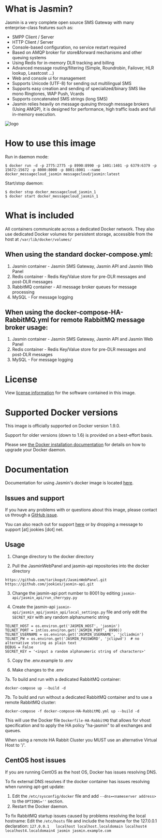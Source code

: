 What is Jasmin?
===============

Jasmin is a very complete open source SMS Gateway with many enterprise-class features such as:

* SMPP Client / Server
* HTTP Client / Server
* Console-based configuration, no service restart required
* Based on AMQP broker for store&forward mechanisms and other queuing systems
* Using Redis for in-memory DLR tracking and billing
* Advanced message routing/filtering (Simple, Roundrobin, Failover, HLR lookup, Leastcost ...)
* Web and console ui for management
* Supports Unicode (UTF-8) for sending out multilingual SMS
* Supports easy creation and sending of specialized/binary SMS like mono Ringtones, WAP Push, Vcards
* Supports concatenated SMS strings (long SMS)
* Jasmin relies heavily on message queuing through message brokers (Using AMQP), it is designed for performance, high traffic loads and full in-memory execution.

![logo](https://raw.githubusercontent.com/jookies/jasmin/master/misc/doc/sources/_static/jasmin-logo-small.png)

How to use this image
=====================

Run in daemon mode:

```console
$ docker run -d -p 2775:2775 -p 8990:8990 -p 1401:1401 -p 6379:6379 -p 15672:15672 -p 8000:8000 -p 8001:8001 --name docker_messagecloud_jasmin messagecloud/jasmin:latest
```

Start/stop daemon:

```console
$ docker stop docker_messagecloud_jasmin_1
$ docker start docker_messagecloud_jasmin_1
```

What is included
================

All containers communicate across a dedicated Docker network.  They also use dedicated Docker volumes for persistent storage, accessible from the host at ```/var/lib/docker/volumes/```

When using the standard docker-compose.yml:
-------------------------------------------

1. Jasmin container -  Jasmin SMS Gateway, Jasmin API and Jasmin Web Panel
2. Redis container - Redis Key/Value store for pre-DLR messages and post-DLR messages
3. RabbitMQ container - All message broker queues for message processing
4. MySQL - For message logging

When using the docker-compose-HA-RabbitMQ.yml for remote RabbitMQ message broker usage: 
-------------------------------------------

1. Jasmin container -  Jasmin SMS Gateway, Jasmin API and Jasmin Web Panel
2. Redis container - Redis Key/Value store for pre-DLR messages and post-DLR messages
3. MySQL - For message logging


License
=======

View [license information](https://raw.githubusercontent.com/jookies/jasmin/master/LICENSE) for the software contained in this image.

Supported Docker versions
=========================

This image is officially supported on Docker version 1.9.0.

Support for older versions (down to 1.6) is provided on a best-effort basis.

Please see [the Docker installation documentation](https://docs.docker.com/installation/) for details on how to upgrade your Docker daemon.

Documentation
=============

Documentation for using Jasmin's docker image is located [here](http://docs.jasminsms.com/en/latest/installation/index.html#docker).

Issues and support
------------------

If you have any problems with or questions about this image, please contact us through a [GitHub issue](https://github.com/jookies/jasmin/issues).

You can also reach out for support [here](https://groups.google.com/forum/#!forum/jasmin-sms-gateway) or by dropping a message to support [at] jookies [dot] net.

Usage
-----

1. Change directory to the docker directory

2. Pull the JasminWebPanel and jasmin-api repositories into the docker directory

```
https://github.com/tarikogut/JasminWebPanel.git
https://github.com/jookies/jasmin-api.git
```

3. Change the jasmin-api port number to 8001 by editing ```jasmin-api/jasmin_api/run_cherrypy.py```

4. Create the jasmin-api ```jasmin-api/jasmin_api/jasmin_api/local_settings.py``` file and only edit the ```SECRET_KEY``` with any random alphanumeric string

```
TELNET_HOST = os.environ.get('JASMIN_HOST', 'jasmin')
TELNET_PORT = int(os.environ.get('JASMIN_PORT', 8990))
TELNET_USERNAME = os.environ.get('JASMIN_USERNAME', 'jcliadmin')
TELNET_PW = os.environ.get('JASMIN_PASSWORD', 'jclipwd')  # no alternative storing as plain text
DEBUG = False
SECRET_KEY = '<input a random alphanumeric string of characters>'
```

5. Copy the .env.example to .env

6. Make changes to the .env

7a. To build and run with a dedicated RabbitMQ container:

```docker-compose up --build -d```

7b. To build and run without a dedicated RabbitMQ container and to use a remote RabbitMQ cluster:

```docker-compose -f docker-compose-HA-RabbitMQ.yml up --build -d```

This will use the Docker file ```Dockerfile-HA-RabbitMQ``` that allows for vhost specification and to apply the HA policy "ha-jasmin" to all exchanges and queues.

When using a remote HA Rabbit Cluster you MUST use an alternative Virtual Host to '/'.

CentOS host issues
------------------

If you are running CentOS as the host OS, Docker has issues resolving DNS.

To fix external DNS resolves if the docker container has issues resolving when running apt-get update:
1. Edit the ```/etc/sysconfig/docker``` file and add ```--dns=<nameserver address>``` to the ```OPTIONS=''``` section.
2. Restart the Docker daemon.

To fix RabbitMQ startup issues caused by problems resolving the local hostname:
Edit the ```/etc/hosts``` file and include the hostname for the 127.0.0.1 declaration:
```127.0.0.1   localhost localhost.localdomain localhost4 localhost4.localdomain4 jasmin jasmin.example.com```
